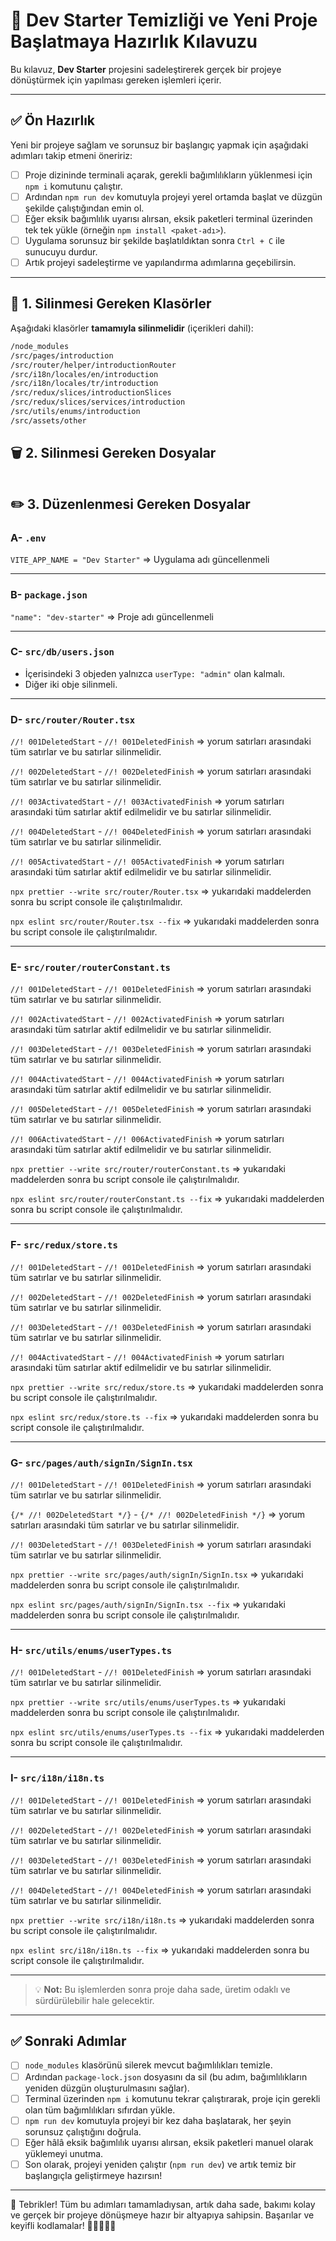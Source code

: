 # 🧹 Dev Starter Temizliği ve Yeni Proje Başlatmaya Hazırlık Kılavuzu

Bu kılavuz, **Dev Starter** projesini sadeleştirerek gerçek bir projeye dönüştürmek için yapılması gereken işlemleri içerir.

---

## ✅ Ön Hazırlık

Yeni bir projeye sağlam ve sorunsuz bir başlangıç yapmak için aşağıdaki adımları takip etmeni öneririz:

- [ ] Proje dizininde terminali açarak, gerekli bağımlılıkların yüklenmesi için `npm i` komutunu çalıştır.
- [ ] Ardından `npm run dev` komutuyla projeyi yerel ortamda başlat ve düzgün şekilde çalıştığından emin ol.
- [ ] Eğer eksik bağımlılık uyarısı alırsan, eksik paketleri terminal üzerinden tek tek yükle (örneğin `npm install <paket-adı>`).
- [ ] Uygulama sorunsuz bir şekilde başlatıldıktan sonra `Ctrl + C` ile sunucuyu durdur.
- [ ] Artık projeyi sadeleştirme ve yapılandırma adımlarına geçebilirsin.

---

## 📁 1. Silinmesi Gereken Klasörler

Aşağıdaki klasörler **tamamıyla silinmelidir** (içerikleri dahil):

```txt
/node_modules
/src/pages/introduction
/src/router/helper/introductionRouter
/src/i18n/locales/en/introduction
/src/i18n/locales/tr/introduction
/src/redux/slices/introductionSlices
/src/redux/slices/services/introduction
/src/utils/enums/introduction
/src/assets/other
```

## 🗑️ 2. Silinmesi Gereken Dosyalar

```txt

```

## ✏️ 3. Düzenlenmesi Gereken Dosyalar

### A- `.env`

`VITE_APP_NAME = "Dev Starter"` => Uygulama adı güncellenmeli

---

### B- `package.json`

`"name": "dev-starter"` => Proje adı güncellenmeli

---

### C- `src/db/users.json`

- İçerisindeki 3 objeden yalnızca `userType: "admin"` olan kalmalı.
- Diğer iki obje silinmeli.

---

### D- `src/router/Router.tsx`

`//! 001DeletedStart` - `//! 001DeletedFinish` => yorum satırları arasındaki tüm satırlar ve bu satırlar silinmelidir.

`//! 002DeletedStart` - `//! 002DeletedFinish` => yorum satırları arasındaki tüm satırlar ve bu satırlar silinmelidir.

`//! 003ActivatedStart` - `//! 003ActivatedFinish` => yorum satırları arasındaki tüm satırlar aktif edilmelidir ve bu satırlar silinmelidir.

`//! 004DeletedStart` - `//! 004DeletedFinish` => yorum satırları arasındaki tüm satırlar ve bu satırlar silinmelidir.

`//! 005ActivatedStart` - `//! 005ActivatedFinish` => yorum satırları arasındaki tüm satırlar aktif edilmelidir ve bu satırlar silinmelidir.

`npx prettier --write src/router/Router.tsx` => yukarıdaki maddelerden sonra bu script console ile çalıştırılmalıdır.

`npx eslint src/router/Router.tsx --fix` => yukarıdaki maddelerden sonra bu script console ile çalıştırılmalıdır.

---

### E- `src/router/routerConstant.ts`

`//! 001DeletedStart` - `//! 001DeletedFinish` => yorum satırları arasındaki tüm satırlar ve bu satırlar silinmelidir.

`//! 002ActivatedStart` - `//! 002ActivatedFinish` => yorum satırları arasındaki tüm satırlar aktif edilmelidir ve bu satırlar silinmelidir.

`//! 003DeletedStart` - `//! 003DeletedFinish` => yorum satırları arasındaki tüm satırlar ve bu satırlar silinmelidir.

`//! 004ActivatedStart` - `//! 004ActivatedFinish` => yorum satırları arasındaki tüm satırlar aktif edilmelidir ve bu satırlar silinmelidir.

`//! 005DeletedStart` - `//! 005DeletedFinish` => yorum satırları arasındaki tüm satırlar ve bu satırlar silinmelidir.

`//! 006ActivatedStart` - `//! 006ActivatedFinish` => yorum satırları arasındaki tüm satırlar aktif edilmelidir ve bu satırlar silinmelidir.

`npx prettier --write src/router/routerConstant.ts` => yukarıdaki maddelerden sonra bu script console ile çalıştırılmalıdır.

`npx eslint src/router/routerConstant.ts --fix` => yukarıdaki maddelerden sonra bu script console ile çalıştırılmalıdır.

---

### F- `src/redux/store.ts`

`//! 001DeletedStart` - `//! 001DeletedFinish` => yorum satırları arasındaki tüm satırlar ve bu satırlar silinmelidir.

`//! 002DeletedStart` - `//! 002DeletedFinish` => yorum satırları arasındaki tüm satırlar ve bu satırlar silinmelidir.

`//! 003DeletedStart` - `//! 003DeletedFinish` => yorum satırları arasındaki tüm satırlar ve bu satırlar silinmelidir.

`//! 004ActivatedStart` - `//! 004ActivatedFinish` => yorum satırları arasındaki tüm satırlar aktif edilmelidir ve bu satırlar silinmelidir.

`npx prettier --write src/redux/store.ts` => yukarıdaki maddelerden sonra bu script console ile çalıştırılmalıdır.

`npx eslint src/redux/store.ts --fix` => yukarıdaki maddelerden sonra bu script console ile çalıştırılmalıdır.

---

### G- `src/pages/auth/signIn/SignIn.tsx`

`//! 001DeletedStart` - `//! 001DeletedFinish` => yorum satırları arasındaki tüm satırlar ve bu satırlar silinmelidir.

`{/* //! 002DeletedStart */}` - `{/* //! 002DeletedFinish */}` => yorum satırları arasındaki tüm satırlar ve bu satırlar silinmelidir.

`//! 003DeletedStart` - `//! 003DeletedFinish` => yorum satırları arasındaki tüm satırlar ve bu satırlar silinmelidir.

`npx prettier --write src/pages/auth/signIn/SignIn.tsx` => yukarıdaki maddelerden sonra bu script console ile çalıştırılmalıdır.

`npx eslint src/pages/auth/signIn/SignIn.tsx --fix` => yukarıdaki maddelerden sonra bu script console ile çalıştırılmalıdır.

---

### H- `src/utils/enums/userTypes.ts`

`//! 001DeletedStart` - `//! 001DeletedFinish` => yorum satırları arasındaki tüm satırlar ve bu satırlar silinmelidir.

`npx prettier --write src/utils/enums/userTypes.ts` => yukarıdaki maddelerden sonra bu script console ile çalıştırılmalıdır.

`npx eslint src/utils/enums/userTypes.ts --fix` => yukarıdaki maddelerden sonra bu script console ile çalıştırılmalıdır.

---

### I- `src/i18n/i18n.ts`

`//! 001DeletedStart` - `//! 001DeletedFinish` => yorum satırları arasındaki tüm satırlar ve bu satırlar silinmelidir.

`//! 002DeletedStart` - `//! 002DeletedFinish` => yorum satırları arasındaki tüm satırlar ve bu satırlar silinmelidir.

`//! 003DeletedStart` - `//! 003DeletedFinish` => yorum satırları arasındaki tüm satırlar ve bu satırlar silinmelidir.

`//! 004DeletedStart` - `//! 004DeletedFinish` => yorum satırları arasındaki tüm satırlar ve bu satırlar silinmelidir.

`npx prettier --write src/i18n/i18n.ts` => yukarıdaki maddelerden sonra bu script console ile çalıştırılmalıdır.

`npx eslint src/i18n/i18n.ts --fix` => yukarıdaki maddelerden sonra bu script console ile çalıştırılmalıdır.

---

> 💡 **Not:** Bu işlemlerden sonra proje daha sade, üretim odaklı ve sürdürülebilir hale gelecektir.

---

## ✅ Sonraki Adımlar
- [ ] `node_modules` klasörünü silerek mevcut bağımlılıkları temizle.
- [ ] Ardından `package-lock.json` dosyasını da sil (bu adım, bağımlılıkların yeniden düzgün oluşturulmasını sağlar).
- [ ] Terminal üzerinden `npm i` komutunu tekrar çalıştırarak, proje için gerekli olan tüm bağımlılıkları sıfırdan yükle.
- [ ] `npm run dev` komutuyla projeyi bir kez daha başlatarak, her şeyin sorunsuz çalıştığını doğrula.
- [ ] Eğer hâlâ eksik bağımlılık uyarısı alırsan, eksik paketleri manuel olarak yüklemeyi unutma.
- [ ] Son olarak, projeyi yeniden çalıştır (`npm run dev`) ve artık temiz bir başlangıçla geliştirmeye hazırsın!

---

🎉 Tebrikler! Tüm bu adımları tamamladıysan, artık daha sade, bakımı kolay ve gerçek bir projeye dönüşmeye hazır bir altyapıya sahipsin. Başarılar ve keyifli kodlamalar! 👨‍💻👩‍💻✨